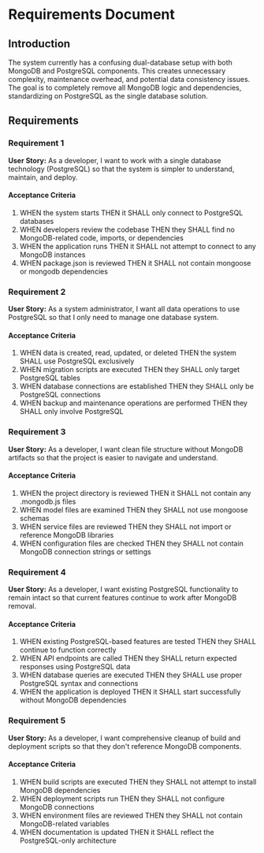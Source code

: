 # Requirements Document

## Introduction

The system currently has a confusing dual-database setup with both MongoDB and PostgreSQL components. This creates unnecessary complexity, maintenance overhead, and potential data consistency issues. The goal is to completely remove all MongoDB logic and dependencies, standardizing on PostgreSQL as the single database solution.

## Requirements

### Requirement 1

**User Story:** As a developer, I want to work with a single database technology (PostgreSQL) so that the system is simpler to understand, maintain, and deploy.

#### Acceptance Criteria

1. WHEN the system starts THEN it SHALL only connect to PostgreSQL databases
2. WHEN developers review the codebase THEN they SHALL find no MongoDB-related code, imports, or dependencies
3. WHEN the application runs THEN it SHALL not attempt to connect to any MongoDB instances
4. WHEN package.json is reviewed THEN it SHALL not contain mongoose or mongodb dependencies

### Requirement 2

**User Story:** As a system administrator, I want all data operations to use PostgreSQL so that I only need to manage one database system.

#### Acceptance Criteria

1. WHEN data is created, read, updated, or deleted THEN the system SHALL use PostgreSQL exclusively
2. WHEN migration scripts are executed THEN they SHALL only target PostgreSQL tables
3. WHEN database connections are established THEN they SHALL only be PostgreSQL connections
4. WHEN backup and maintenance operations are performed THEN they SHALL only involve PostgreSQL

### Requirement 3

**User Story:** As a developer, I want clean file structure without MongoDB artifacts so that the project is easier to navigate and understand.

#### Acceptance Criteria

1. WHEN the project directory is reviewed THEN it SHALL not contain any .mongodb.js files
2. WHEN model files are examined THEN they SHALL not use mongoose schemas
3. WHEN service files are reviewed THEN they SHALL not import or reference MongoDB libraries
4. WHEN configuration files are checked THEN they SHALL not contain MongoDB connection strings or settings

### Requirement 4

**User Story:** As a developer, I want existing PostgreSQL functionality to remain intact so that current features continue to work after MongoDB removal.

#### Acceptance Criteria

1. WHEN existing PostgreSQL-based features are tested THEN they SHALL continue to function correctly
2. WHEN API endpoints are called THEN they SHALL return expected responses using PostgreSQL data
3. WHEN database queries are executed THEN they SHALL use proper PostgreSQL syntax and connections
4. WHEN the application is deployed THEN it SHALL start successfully without MongoDB dependencies

### Requirement 5

**User Story:** As a developer, I want comprehensive cleanup of build and deployment scripts so that they don't reference MongoDB components.

#### Acceptance Criteria

1. WHEN build scripts are executed THEN they SHALL not attempt to install MongoDB dependencies
2. WHEN deployment scripts run THEN they SHALL not configure MongoDB connections
3. WHEN environment files are reviewed THEN they SHALL not contain MongoDB-related variables
4. WHEN documentation is updated THEN it SHALL reflect the PostgreSQL-only architecture